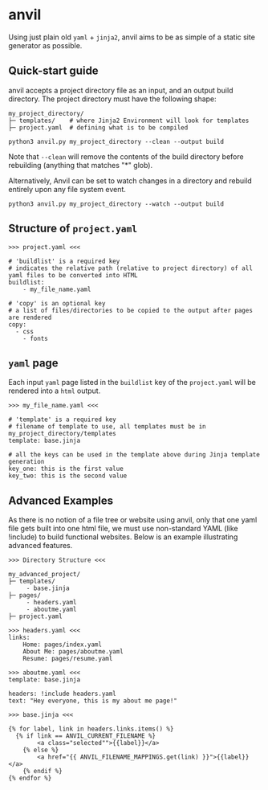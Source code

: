 # anvil 

Using just plain old `yaml` + `jinja2`, anvil aims to be as simple of a static site generator as possible. 

## Quick-start guide 

anvil accepts a project directory file as an input, and an output build directory. The project directory must have the following shape:

```
my_project_directory/
├─ templates/    # where Jinja2 Environment will look for templates
├─ project.yaml  # defining what is to be compiled 

```

```
python3 anvil.py my_project_directory --clean --output build
```

Note that `--clean` will remove the contents of the build directory before rebuilding (anything that matches "*" glob).

Alternatively, Anvil can be set to watch changes in a directory and rebuild entirely upon any file system event.

```
python3 anvil.py my_project_directory --watch --output build
```

## Structure of `project.yaml`

```
>>> project.yaml <<<

# 'buildlist' is a required key 
# indicates the relative path (relative to project directory) of all yaml files to be converted into HTML
buildlist: 
	- my_file_name.yaml

# 'copy' is an optional key
# a list of files/directories to be copied to the output after pages are rendered
copy:
  - css
	- fonts
```

## `yaml` page

Each input `yaml` page listed in the `buildlist` key of the `project.yaml` will be rendered into a `html` output. 

```
>>> my_file_name.yaml <<<

# 'template' is a required key
# filename of template to use, all templates must be in my_project_directory/templates
template: base.jinja

# all the keys can be used in the template above during Jinja template generation 
key_one: this is the first value
key_two: this is the second value
```

## Advanced Examples 

As there is no notion of a file tree or website using anvil, only that one yaml file gets built into one html file, we must use non-standard YAML (like !include) to build functional websites. Below is an example illustrating advanced features.

```
>>> Directory Structure <<<

my_advanced_project/
├─ templates/
	 - base.jinja
├─ pages/
	 - headers.yaml
	 - aboutme.yaml
├─ project.yaml 

```

```
>>> headers.yaml <<<
links:
	Home: pages/index.yaml
	About Me: pages/aboutme.yaml
	Resume: pages/resume.yaml
```

```
>>> aboutme.yaml <<< 
template: base.jinja

headers: !include headers.yaml
text: "Hey everyone, this is my about me page!"
```

```
>>> base.jinja <<< 

{% for label, link in headers.links.items() %}
  {% if link == ANVIL_CURRENT_FILENAME %}
		<a class="selected"">{{label}}</a>
	{% else %}
		<a href="{{ ANVIL_FILENAME_MAPPINGS.get(link) }}">{{label}}</a>
	{% endif %}
{% endfor %}
```
